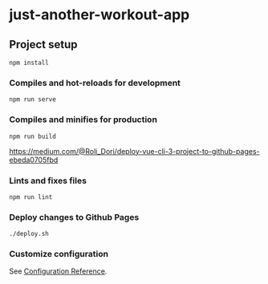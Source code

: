 # just-another-workout-app

## Project setup
```
npm install
```

### Compiles and hot-reloads for development
```
npm run serve
```

### Compiles and minifies for production
```
npm run build
```
https://medium.com/@Roli_Dori/deploy-vue-cli-3-project-to-github-pages-ebeda0705fbd

### Lints and fixes files
```
npm run lint
```

### Deploy changes to Github Pages
```
./deploy.sh
```

### Customize configuration
See [Configuration Reference](https://cli.vuejs.org/config/).